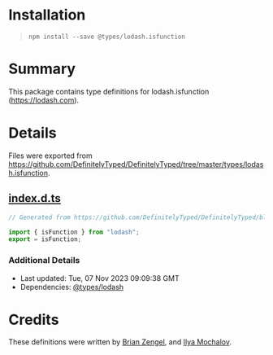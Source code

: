 # Installation
> `npm install --save @types/lodash.isfunction`

# Summary
This package contains type definitions for lodash.isfunction (https://lodash.com).

# Details
Files were exported from https://github.com/DefinitelyTyped/DefinitelyTyped/tree/master/types/lodash.isfunction.
## [index.d.ts](https://github.com/DefinitelyTyped/DefinitelyTyped/tree/master/types/lodash.isfunction/index.d.ts)
````ts
// Generated from https://github.com/DefinitelyTyped/DefinitelyTyped/blob/master/types/lodash/scripts/generate-modules.ts

import { isFunction } from "lodash";
export = isFunction;

````

### Additional Details
 * Last updated: Tue, 07 Nov 2023 09:09:38 GMT
 * Dependencies: [@types/lodash](https://npmjs.com/package/@types/lodash)

# Credits
These definitions were written by [Brian Zengel](https://github.com/bczengel), and [Ilya Mochalov](https://github.com/chrootsu).
